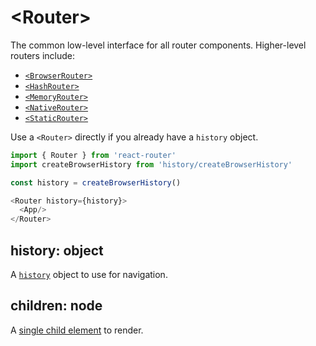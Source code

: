 # &lt;Router>

The common low-level interface for all router components. Higher-level routers include:

- [`<BrowserRouter>`](../../react-router-dom/docs/BrowserRouter.md)
- [`<HashRouter>`](../../react-router-dom/docs/HashRouter.md)
- [`<MemoryRouter>`](MemoryRouter.md)
- [`<NativeRouter>`](../../react-router-native/docs/NativeRouter.md)
- [`<StaticRouter>`](StaticRouter.md)

Use a `<Router>` directly if you already have a `history` object.

```js
import { Router } from 'react-router'
import createBrowserHistory from 'history/createBrowserHistory'

const history = createBrowserHistory()

<Router history={history}>
  <App/>
</Router>
```

## history: object

A [`history`](https://github.com/ReactTraining/history) object to use for navigation.

## children: node

A [single child element](https://facebook.github.io/react/docs/react-api.html#react.children.only) to render.
